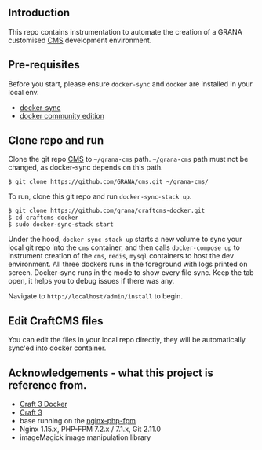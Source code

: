 ## Introduction
This repo contains instrumentation to automate the creation of a GRANA customised [CMS](https://github.com/GRANA/cms) development environment.
 
## Pre-requisites
Before you start, please ensure `docker-sync` and `docker` are installed in your local env.
- [docker-sync](http://docker-sync.io/)
- [docker community edition](https://www.docker.com/community-edition)

## Clone repo and run
Clone the git repo [CMS](https://github.com/GRANA/cms) to `~/grana-cms` path. `~/grana-cms` path must not be changed, as docker-sync depends on this path.
```
$ git clone https://github.com/GRANA/cms.git ~/grana-cms/
```

To run, clone this git repo and run `docker-sync-stack up`.
```
$ git clone https://github.com/grana/craftcms-docker.git
$ cd craftcms-docker
$ sudo docker-sync-stack start
```
Under the hood, `docker-sync-stack up` starts a new volume to sync your local git repo into the `cms` container, and then calls `docker-compose up` to instrument creation of the `cms`, `redis`, `mysql` containers to host the dev environment.
All three dockers runs in the foreground with logs printed on screen. Docker-sync runs in the mode to show every file sync. Keep the tab open, it helps you to debug issues if there was any.

Navigate to `http://localhost/admin/install` to begin.

## Edit CraftCMS files
You can edit the files in your local repo directly, they will be automatically sync'ed into docker container. 

## Acknowledgements - what this project is reference from.
 - [Craft 3 Docker](https://github.com/wyveo/craftcms-docker)
 - [Craft 3](https://craftcms.com/3)
 - base running on the [nginx-php-fpm](https://hub.docker.com/r/wyveo/nginx-php-fpm/)
 - Nginx 1.15.x, PHP-FPM 7.2.x / 7.1.x, Git 2.11.0
 - imageMagick image manipulation library
